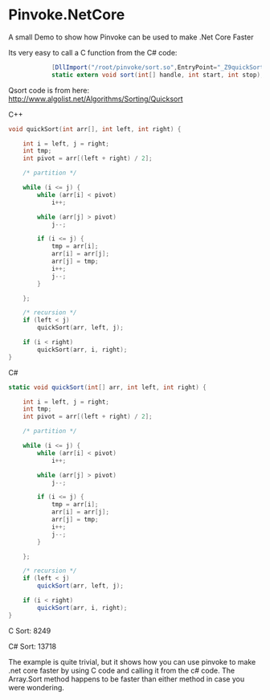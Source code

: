 # Pinvoke.NetCore
A small Demo to show how Pinvoke can be used to make .Net Core Faster

Its very easy to call a C function from the C# code:

```C#
            [DllImport("/root/pinvoke/sort.so",EntryPoint="_Z9quickSortPiii")]
            static extern void sort(int[] handle, int start, int stop);
```

Qsort code is from here:
http://www.algolist.net/Algorithms/Sorting/Quicksort

C++

```C
void quickSort(int arr[], int left, int right) {

    int i = left, j = right;
    int tmp;
    int pivot = arr[(left + right) / 2];

    /* partition */

    while (i <= j) {
        while (arr[i] < pivot)
            i++;

        while (arr[j] > pivot)
            j--;

        if (i <= j) {
            tmp = arr[i];
            arr[i] = arr[j];
            arr[j] = tmp;
            i++;
            j--;
        }

    };

    /* recursion */
    if (left < j)
        quickSort(arr, left, j);

    if (i < right)
        quickSort(arr, i, right);
}
```

C#
```C#
static void quickSort(int[] arr, int left, int right) {

    int i = left, j = right;
    int tmp;
    int pivot = arr[(left + right) / 2];

    /* partition */

    while (i <= j) {
        while (arr[i] < pivot)
            i++;

        while (arr[j] > pivot)
            j--;

        if (i <= j) {
            tmp = arr[i];
            arr[i] = arr[j];
            arr[j] = tmp;
            i++;
            j--;
        }

    };

    /* recursion */
    if (left < j)
        quickSort(arr, left, j);

    if (i < right)
        quickSort(arr, i, right);
}
```

C Sort: 8249

C# Sort: 13718



The example is quite trivial, but it shows how you can use pinvoke to make .net core faster by using C code and calling it from the c# code. The Array.Sort method happens to be faster than either method in case you were wondering.
